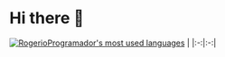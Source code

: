 # Hi there 👋

[![RogerioProgramador's most used languages](https://github-readme-stats.vercel.app/api/top-langs/?username=RogerioProgramador&hide=html,java,handlebars,Starlark,%20php,css,scss,javascript,Jupyter%20Notebook&langs_count=15&layout=compact&theme=dracula&hide_border=true)](https://github.com/RogerioProgramador?tab=repositories) |
|:-:|:-:|

<!--
**RogerioProgramador/RogerioProgramador** is a ✨ _special_ ✨ repository because its `README.md` (this file) appears on your GitHub profile.

Here are some ideas to get you started:

- 🔭 I’m currently working on ...
- 🌱 I’m currently learning ...
- 👯 I’m looking to collaborate on ...
- 🤔 I’m looking for help with ...
- 💬 Ask me about ...
- 📫 How to reach me: ...
- 😄 Pronouns: ...
- ⚡ Fun fact: ...
-->
